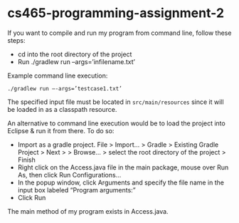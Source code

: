 # cs465-programming-assignment-2

If you want to compile and run my program from command line, follow these steps:
- cd into the root directory of the project
- Run ./gradlew run –args=’infilename.txt’

Example command line execution:

`./gradlew run –-args=’testcase1.txt’`

The specified input file must be located in `src/main/resources` since it will be loaded in as a classpath resource.

An alternative to command line execution would be to load the project into Eclipse & run it from there. To do so:
- Import as a gradle project. File > Import… > Gradle > Existing Gradle Project > Next > > Browse… > select the root directory of the project > Finish
- Right click on the Access.java file in the main package, mouse over Run As, then click Run Configurations…
- In the popup window, click Arguments and specify the file name in the input box labeled “Program arguments:” 
- Click Run

The main method of my program exists in Access.java. 

